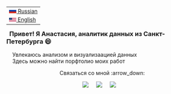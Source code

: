 <table align="right">
 <tr><td><a href="README.md"><img src="images/flag-400.png" height="13"> Russian</a></td></tr>
 <tr><td><a href="README_eng.md"><img src="images/Flag_of_the_United_States.png" height="10"> English</a></td></tr>
</table>

### &nbsp; Привет! Я Анастасия, аналитик данных из Санкт-Петербурга :smile:

&nbsp;&nbsp;&nbsp;&nbsp;Увлекаюсь анализом и визуализаацией данных \
&nbsp;&nbsp;&nbsp;&nbsp;Здесь можно найти порфтолио моих работ

<p align="center"> Связаться со мной :arrow_down:</p>

<p align="center">
  <a href="mailto:steishasobchuk@.com?subject=[GitHub]%20Source%20Han%20Sans"> <img src="https://go-skill-icons.vercel.app/api/icons?i=gmail"/></a>&nbsp;&nbsp;&nbsp;&nbsp;
  <a href="https://www.instagram.com/steishas.s/"><img src="https://go-skill-icons.vercel.app/api/icons?i=instagram" /></a>&nbsp;&nbsp;&nbsp;&nbsp;
  <a href="https://t.me/steishas"><img src="https://go-skill-icons.vercel.app/api/icons?i=telegram" /></a>&nbsp;&nbsp;&nbsp;&nbsp;
</p>


